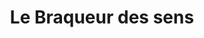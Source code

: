 ---
title: "Le Braqueur des sens"
url: /sainte-eulalie-dolt/le-braqueur-des-sens/
shop: commodité
---
